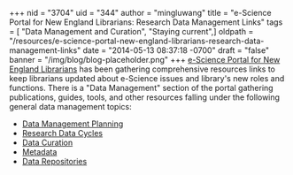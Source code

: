 +++
nid = "3704"
uid = "344"
author = "mingluwang"
title = "e-Science Portal for New England Librarians: Research Data Management Links"
tags = [ "Data Management and Curation", "Staying current",]
oldpath = "/resources/e-science-portal-new-england-librarians-research-data-management-links"
date = "2014-05-13 08:37:18 -0700"
draft = "false"
banner = "/img/blog/blog-placeholder.png"
+++
[e-Science Portal for New England
Librarians](http://esciencelibrary.umassmed.edu/index) has been
gathering comprehensive resources links to keep librarians updated about
e-Science issues and library's new roles and functions. There is a
"Data Management" section of the portal gathering publications,
guides, tools, and other resources falling under the following general
data management topics:

-   [Data Management
    Planning](http://esciencelibrary.umassmed.edu/data_management_plan)
-   [Research Data
    Cycles](http://esciencelibrary.umassmed.edu/research_data_cycles)
-   [Data Curation](http://esciencelibrary.umassmed.edu/data_curation)
-   [Metadata](http://esciencelibrary.umassmed.edu/metadata)
-   [Data
    Repositories](http://esciencelibrary.umassmed.edu/data_repositories)

 
